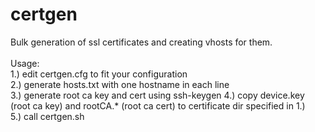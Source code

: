 # certgen
Bulk generation of ssl certificates and creating vhosts for them.<br>
<br>
Usage:<br>
1.) edit certgen.cfg to fit your configuration<br>
2.) generate hosts.txt with one hostname in each line<br>
3.) generate root ca key and cert using ssh-keygen
4.) copy device.key (root ca key) and rootCA.\* (root ca cert) to certificate dir specified in 1.)<br>
5.) call certgen.sh
